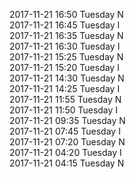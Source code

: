 2017-11-21 16:50 Tuesday  N  
2017-11-21 16:45 Tuesday  I  
2017-11-21 16:35 Tuesday  N  
2017-11-21 16:30 Tuesday  I  
2017-11-21 15:25 Tuesday  N  
2017-11-21 15:20 Tuesday  I  
2017-11-21 14:30 Tuesday  N  
2017-11-21 14:25 Tuesday  I  
2017-11-21 11:55 Tuesday  N  
2017-11-21 11:50 Tuesday  I  
2017-11-21 09:35 Tuesday  N  
2017-11-21 07:45 Tuesday  I  
2017-11-21 07:20 Tuesday  N  
2017-11-21 04:20 Tuesday  I  
2017-11-21 04:15 Tuesday  N  
